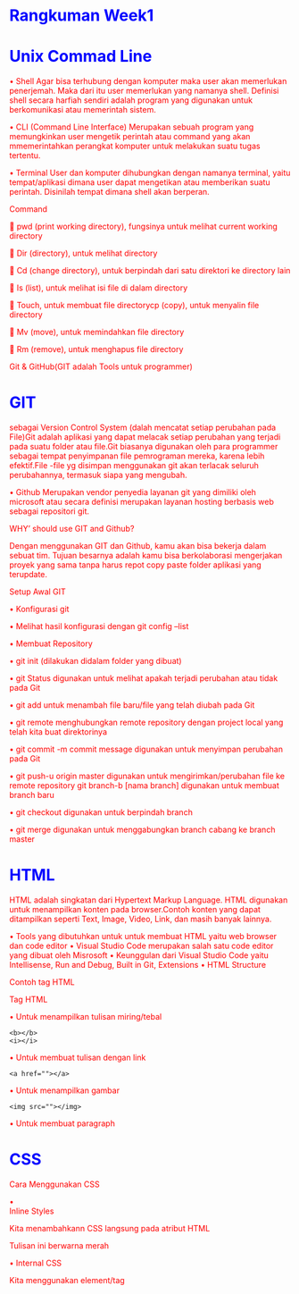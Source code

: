 # Rangkuman Week1



# Unix Commad Line

 
 •	Shell
Agar bisa terhubung dengan komputer maka user akan memerlukan penerjemah. Maka dari itu user memerlukan yang namanya shell. Definisi shell secara harfiah sendiri adalah program yang digunakan untuk berkomunikasi atau memerintah sistem.

•	CLI (Command Line Interface)
Merupakan sebuah program yang memungkinkan user mengetik perintah atau command yang akan mmemerintahkan perangkat komputer untuk melakukan suatu tugas tertentu.

•	Terminal
User dan komputer dihubungkan dengan namanya terminal, yaitu tempat/aplikasi dimana user dapat mengetikan atau memberikan suatu perintah. Disinilah tempat dimana shell akan berperan.


Command


  	pwd (print working directory), fungsinya untuk melihat current working directory

  	Dir (directory), untuk melihat directory

  	Cd (change directory), untuk berpindah dari satu direktori ke directory lain

  	Is (list), untuk melihat isi file di dalam directory

  	Touch, untuk membuat file directorycp (copy), untuk menyalin file directory

  	Mv (move), untuk memindahkan file directory

  	Rm (remove), untuk menghapus file directory


Git & GitHub(GIT adalah Tools untuk programmer)



# GIT 

  sebagai Version Control System (dalah mencatat setiap perubahan pada File)Git adalah aplikasi yang dapat melacak setiap perubahan yang terjadi pada suatu folder atau file.Git biasanya digunakan oleh para programmer sebagai tempat penyimpanan file pemrograman mereka, karena lebih efektif.File -file yg disimpan menggunakan git akan terlacak seluruh perubahannya, termasuk siapa yang mengubah.


•	Github
Merupakan vendor penyedia layanan git yang dimiliki oleh microsoft atau secara definisi merupakan layanan hosting berbasis web sebagai repositori git.


WHY’ should use GIT and Github?


   Dengan menggunakan GIT dan Github, kamu akan bisa bekerja dalam sebuat tim. Tujuan besarnya adalah kamu bisa berkolaborasi mengerjakan proyek yang sama tanpa harus repot copy paste folder aplikasi yang terupdate.

Setup Awal GIT

 •	Konfigurasi git
 

 •	Melihat hasil konfigurasi dengan git config –list
 

 •	Membuat Repository
 

 •	git init (dilakukan didalam folder yang dibuat)
 

 •	git Status digunakan untuk melihat apakah terjadi perubahan atau tidak pada Git
 

 •	git add untuk menambah file baru/file yang telah diubah pada Git
 

 •	git remote menghubungkan remote repository dengan project local yang telah kita buat direktorinya
 

 •	git commit -m commit message digunakan untuk menyimpan perubahan pada Git
 

 •	git push-u origin master digunakan untuk mengirimkan/perubahan file ke remote repository git branch-b [nama branch] digunakan untuk membuat branch baru
 

 •	git checkout digunakan untuk berpindah branch
 

 •	git merge digunakan untuk menggabungkan branch cabang ke branch master



# HTML

HTML adalah singkatan dari Hypertext Markup Language. HTML digunakan untuk menampilkan konten pada browser.Contoh konten yang dapat ditampilkan seperti Text, Image, Video, Link, dan masih banyak lainnya.


 • Tools yang dibutuhkan untuk untuk membuat HTML yaitu web browser dan code editor 
 • Visual Studio Code merupakan salah satu code editor yang dibuat oleh Misrosoft
 • Keunggulan dari Visual Studio Code yaitu Intellisense, Run and Debug, Built in Git, Extensions
 • HTML Structure
     
 
 
Contoh tag HTML


Tag HTML

• Untuk menampilkan tulisan miring/tebal

	<b></b>
	<i></i>
 
• Untuk membuat tulisan dengan link

	<a href=""></a>
 
• Untuk menampilkan gambar

	<img src=""></img>
 
• Untuk membuat paragraph
	<p></p>




# CSS



Cara Menggunakan CSS


•	
Inline Styles

Kita menambahkann CSS  langsung pada atribut HTML
 
 
 
 <p style="color:red">Tulisan ini berwarna merah</p>
 
 
• Internal CSS

Kita menggunakan element/tag <style> untuk menyisipkan kode CSS.element/tag <style> diletakkan di dalam element <head>
 
                <!DOCTYPE html>
         <html>
          <head>
            <title>Website Pertamaku</title>
            <style>
              body {
                background-color: yellow;
              }
              h1 {
                color: blue;
              }
              p {
                color: red;
              }
            </style>
          </head>
          <body>
            <h1>Website Pertamaku</h1>
            <p>Selamat Datang</p>
          </body>
        </html>
 
 
•Eksternal CSS

Kita akan menyisipkan kode CSS dengan cara membuat file CSS terpisah, 	dan lalu menyambungkannya dengan file HTML dengan menggunakan 	element . Element tersebut diletakkan di dalam element





• CSS Syntax


CSS Syntax adalah syntax yang digunakan untuk menunjuk 	atau memilih HTML element mana yang ingin diberi style 	(dihias). CSS syntax terdiri dari selector, property, dan value.
 
 
Syntaxnya seperti ini:


p {
	
  color: blue;
	
}


	
 # flexbox
	
• Flexbox adalah suatu cara untuk mengatur layout atau tata letak
	
	
• Flexbox terdiri 1 parent (container) dan bisa beberapa child
	
	
•Flex di rection digunakan untuk mengatur letak child
	
	
• Flex wrap mengatur tata letak child pada 1 line
	
	
• Flex flow yaitu digunakan sebagai shortcut untuk set up flex-direction dan flex-wrap secara bersamaan
	
	
• Order digunakan untuk ordering item yang ingin diatur posisinya
	
	
• Justify content digunakan untuk mengatur täta letak antar item child secara horizontal
	
	
• Align content digunakan untuk mengatur tata letak antar item child secara vertikal atau cross axis
	
	
• Flex-grow digunakan untuk mengatur size suatu item child pada flexbox
	
	
• Flex-shrink digunakan untuk memperkecil size suatu item child secara relatif terhadap item child lamnya
	

	
	

    
# Algoritma dan Struktur Data
   

	
	
Algoritma
	
	
• Algortima Adalah deskripsi berupa step-step yang dibutuhkan untuk menyelesaikan suatu masalah. Untuk menyelesaikan suatu masalah, tentunya kita harus mempunyai data struktur, nah data inilah yang akan kita gunakan untuk menyelesaikan suatu masalah dengan menggunakan algoritma.
	
	
 
• Mengapa kita memerlukan algoritma?
	
Manfaat algoritma antara lain:
	
	
o Membantu menyederhanakan suatu program yang rumit dan juga besar.
	
	
o Mempermudah pembuatan program yang dapat menyelesaikan masalah tertentu.
	
	
o Membantu menyelesaikan suatu masalah dengan logika dan juga sistematis.
	
	

# Kualitas Algortima
	
	
Kualitas wajib dari algoritma
	
	
	
o Input dan output harus didefinisikan terlebih dahulu dengan tepat
	
	
o Setiap step harus benar-benar clear dan tidak ambigu
	
	
o Algoritma seharusnya tidak mengandung suatu code pada bahasa pemograman tertentu.
	
	
o Algoritma harus dibuat agar dapat digunakan dalam bahasa pemograman apapun.
	
	
	

Soal

Buatlah Algoritma untuk menyelesaikan problem ini
David memiliki program yang membutuhkan untuk convert data dari jumlah jam ke detik



Contohnya jika program memiliki input 2 jam maka output yang diharapkan adalah 7200 detik

	
	
Jawaban
	
	

	Mulai

	Deklarasi variabel n, hasil_convert

	Menambahkan nilai n

	Melakukan proses (n jam = n \* 3600" lalu disimpan ke dalam hasil_convert

	Menampilkan hasil convert (n jam) = + "detik"

	Stop



Panduan menulis pseudocode: 
	
	
• Huruf kapital digunakan untuk menulis perintah
	
• 1 statement hanya terdiri dari 1 baris
	
• Menggunakan indentasi
	
• Harus bersifat spesifik dan simple
	
	
	
	Pseudocode berdasarkan kondisi masalah


	rocedural
	
	

Procedural adalah cara berpikir secara runtun. Artinya serangkaian perintah yang berurutan.
	
	

Contoh :
	
	

	

		STORE "width" with any number
		STORE "height" with any nummber
		STORE "area" without any value

		CALCULATE "width" times "height"
		SET "area" value with calculation result
		DISPLAY "area"

	
	
# Conditional
	
	
	

Conditional digunakan saat dibutuhkan percabangan kasus. Komputer akan melakukan suatu tindakan jika suatu kondisi terpenuhi.
	
	
	

Jika hari ini tidak hujan, maka Bob pergi ke pasar,jika tidak maka Bob dirumah aja.
	
		IF "bright"
		DO "go to the market"
		ELSE
		DO "stay at home"
	
	
	
	
Looping
	
	
	

Komputer dapat melakukan sebuah proses yang sama berulang-ulang.
	
	

Jika membutuhkan perulangan dalam kasus tertentu, kita bisa menggunakan Looping.

	
Contoh :

	
			STORE "count" t0 1

			WHILE "count" < 11
			DISPLAY "count"
			CALCULATE "count" mod 2
			STORE "reminder" value with calculation result
			IF "reminder" equals to 0
			DISPLAY "EVEN!"
			ELSE
			DISPLAY "ODD!"
 

												
												
Recursive
												
												

Recursive adalah pola pikir dalam algoritma yang memanggil method/function didalam sebuah function

												
												
												
												
												
												
Javascript
												
												
										
• Menjalankan Javascript
												
												

Javascript dijalankan melalui browser pada device setiap user Umumnya browser Chrome dan Mozilla yang sudah support untuk semua fitur Javascript.

												
Console Log
												
												
Console Log adalah hal yang krusial bagi developer web. Console log adalah tempat kita untuk cek logic pemograman web yang kita kembangkan Console log juga tempat kita untuk melakukan debugging (mengetahui error pada code) pada pemograman web.
												
												
												


	
Ada 6 tipe data fundamental pada Javascript
												
												
											
•Number  :  Tipe data number adalah tipe data yang mengandung semua angka termasuk angka desimal.
												
												
• String : Tipe data string adalah grup karakter yang ada pada keyboard laptop/PC kita yaitu letters (huruf), number (angka), spaces (spasi), symbol, dan lainnya.
												
												
• Boolean : Tipe data boolean adalah tipe data yang hanya mempunyai 2 buah nilai.
		2 buah nilai tersebut adalah TRUE (benar) or FALSE (salah).

												
• Null : 
												
1.Tipe d ata null adalah tipe data yang diartikan bahwa sebuah variable/data tidak memiliki nilai.
												
2. Null berbeda dengan string kosong. String kosong masih memiliki tipe data string.
												
• Undefined : Tipe data undefined adalah tipe data yang merepresentasikan varibel/data yang tidak memiliki nilai.Undefined berbeda dengan null.
												
												
• Object : Tipe data object adalah koleksi data yang saling berhubungan (related). Tipe data pbject dapat menyimpan data dengan tipe data apapun (number, string, boolean, dan lainnya).Tipe data object mempunyai key dan value.
												

												
												
												
																																					
•	Variabel
	
	
		Disemua bahasa pemograman, variable adalah container/tempat untuk menyimpan sebuah nilai

												
												
•	Ada 6 tipe data fundamental pada Javascript
												
												
•	number
												
												
•	string
												
												
•	boolean
												
•	null
												
												
•	undefined
												

												
•	Object
												
		
												
												
Operator
												
												
•Assignment Operator (=)
		 										
• Mathematical Assignment Operator
												
• Arithmetic Operator
												
• Logical Operator
												
												
												

• CONDITIONAL
												
												
Conditional merupakan statement percabangan yang menggambarkan suatu kondisi. Conditional statement akan mengecek kondisi spesifik dan menjalankan perintah berdasarkan kondisi tersebut Yang dicek adalah apakah kondisi tersebut TRUE (benar).Jika TRUE maka code didalam kondisi tersebut dijalankan.

												
												
												
LOOPING
												
												
Looping adalah statement yang mengulang sebuah instruksi hingga kondisi terpenuhi atau jika kondisi stop/berhenti tercapai.


FOR LOOP
												
												
 merupakan instruksi pengulangan yang dapat kita berikan pada program yang kita kembangkan. Gunakan FOR LOOP jika kita tahu seberapa banyak nilai pasti untuk pengulangannya

												
WHILE LOOP
												
												
WHILE LOOP akan menjalankan instruksi pengulangan kondisi bernilai TRUE. Gunakan WHILE LOOP jika kita tidak mengetahui jumlah pasti pengulangan.


DO WHILE 
Terkadang kita ingin setidaknya menjalankan pengulangan 1 kali sebelum dilakukan pengecekan kondisi Jika kita membuat looping didalam looping. Maka ini dinamakan Nested Loop.
Looping pertama dianalogikan sebagai baris.
Looping kedua dianalogikan sebagai kolom

												
												
												
												
												
